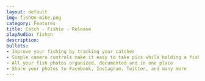 ```yaml
---
layout: default
img: fishOn-mike.png
category: Features
title: Catch - Fishie - Release
playAudio: fishon
description: 
bullets:
- Improve your fishing by tracking your catches
- Simple camera controls make it easy to take pics while holding a fish
- All your fish photos organized, documented and in one place
- Share your photos to Facebook, Instagram, Twitter, and many more
---
```

  